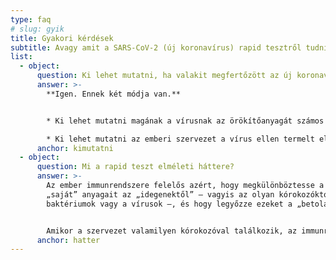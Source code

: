 ```yaml
---
type: faq
# slug: gyik
title: Gyakori kérdések
subtitle: Avagy amit a SARS-CoV-2 (új koronavírus) rapid tesztről tudni érdemes
list:
  - object:
      question: Ki lehet mutatni, ha valakit megfertőzött az új koronavírus?
      answer: >-
        **Igen. Ennek két módja van.**


        * Ki lehet mutatni magának a vírusnak az örökítőanyagát számos féle emberi sejtből, ez az úgynevezett PCR teszt. A rövidítés a Polymerase Chain Reaction, vagyis polimeráz láncreakció kifejezést takarja. Az örökítőanyag egyetlen, vagy néhány példányát ugyanis nem lehet kimutatni, ám nagy mennyiségét már igen – a láncreakció célja pedig éppen e nagy mennyiség előállítása.

        * Ki lehet mutatni az emberi szervezet a vírus ellen termelt ellenanyagait, az úgynevezett antitesteket. Ezt nevezik szerológiai, immunkromatográfiás, immunoglobulin tesztnek, vagy röviden: rapid tesztnek – utalva arra, hogy e vizsgálat igen rövid idő, mintegy 15 perc alatt már eredményt ad.
      anchor: kimutatni
  - object:
      question: Mi a rapid teszt elméleti háttere?
      answer: >-
        Az ember immunrendszere felelős azért, hogy megkülönböztesse a szervezet
        „saját” anyagait az „idegenektől” – vagyis az olyan kórokozóktól, mint a
        baktériumok vagy a vírusok –, és hogy legyőzze ezeket a „betolakodókat”.


        Amikor a szervezet valamilyen kórokozóval találkozik, az immunrendszer felismeri, hogy baj van, és elkezd olyan anyagokat, úgynevezett antitesteket (ellenanyagokat) termelni, melyek képesek semlegesíteni a kórokozót. Ez a folyamat játszódik le a szervezetbe kerülő különféle baktériumok, vírusok – s így az új koronavírus esetében is. Vannak olyan antitestek, amelyek kifejezetten egy-egy bizonyos típusú kórokozó hatására jelennek meg és szaporodnak el a szervezetben. A rapid teszt pontosan ezeket, a kizárólag az új koronavírus hatására termelődő antitesteket mutatja ki.
      anchor: hatter
---
```

